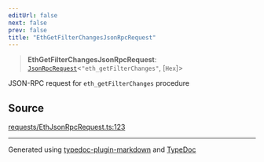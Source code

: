 ```yaml
---
editUrl: false
next: false
prev: false
title: "EthGetFilterChangesJsonRpcRequest"
---
```


> **EthGetFilterChangesJsonRpcRequest**: [`JsonRpcRequest`](/reference/tevm/jsonrpc/type-aliases/jsonrpcrequest/)\<`"eth_getFilterChanges"`, [`Hex`]\>

JSON-RPC request for `eth_getFilterChanges` procedure

## Source

[requests/EthJsonRpcRequest.ts:123](https://github.com/evmts/tevm-monorepo/blob/main/packages/procedures-spec/src/requests/EthJsonRpcRequest.ts#L123)

***
Generated using [typedoc-plugin-markdown](https://www.npmjs.com/package/typedoc-plugin-markdown) and [TypeDoc](https://typedoc.org/)
